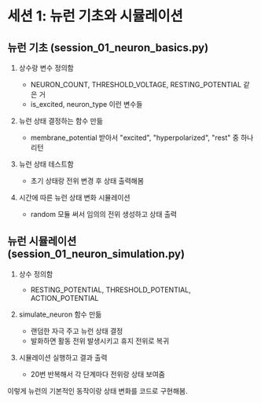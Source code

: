 # 세션 1: 뉴런 기초와 시뮬레이션

## 뉴런 기초 (session_01_neuron_basics.py)

1. 상수랑 변수 정의함
   - NEURON_COUNT, THRESHOLD_VOLTAGE, RESTING_POTENTIAL 같은 거
   - is_excited, neuron_type 이런 변수들

2. 뉴런 상태 결정하는 함수 만듦
   - membrane_potential 받아서 "excited", "hyperpolarized", "rest" 중 하나 리턴

3. 뉴런 상태 테스트함
   - 초기 상태랑 전위 변경 후 상태 출력해봄

4. 시간에 따른 뉴런 상태 변화 시뮬레이션
   - random 모듈 써서 임의의 전위 생성하고 상태 출력

## 뉴런 시뮬레이션 (session_01_neuron_simulation.py)

1. 상수 정의함
   - RESTING_POTENTIAL, THRESHOLD_POTENTIAL, ACTION_POTENTIAL

2. simulate_neuron 함수 만듦
   - 랜덤한 자극 주고 뉴런 상태 결정
   - 발화하면 활동 전위 발생시키고 휴지 전위로 복귀

3. 시뮬레이션 실행하고 결과 출력
   - 20번 반복해서 각 단계마다 전위랑 상태 보여줌

이렇게 뉴런의 기본적인 동작이랑 상태 변화를 코드로 구현해봄.